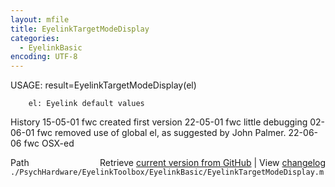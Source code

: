 ```yaml
---
layout: mfile
title: EyelinkTargetModeDisplay
categories:
  - EyelinkBasic
encoding: UTF-8
---
```


 USAGE: result=EyelinkTargetModeDisplay\(el\)

        el: Eyelink default values
 History
 15-05-01   fwc created first version
 22-05-01   fwc little debugging
 02-06-01   fwc removed use of global el, as suggested by John Palmer.
   22-06-06    fwc OSX-ed


<div class="code_header" style="text-align:right;">
  <span style="float:left;">Path&nbsp;&nbsp;</span> <span class="counter">Retrieve <a href=
  "https://raw.github.com/Psychtoolbox-3/Psychtoolbox-3/beta/./PsychHardware/EyelinkToolbox/EyelinkBasic/EyelinkTargetModeDisplay.m">current version from GitHub</a> | View <a href=
  "https://github.com/Psychtoolbox-3/Psychtoolbox-3/commits/beta/./PsychHardware/EyelinkToolbox/EyelinkBasic/EyelinkTargetModeDisplay.m">changelog</a></span>
</div>
<div class="code">
  <code>./PsychHardware/EyelinkToolbox/EyelinkBasic/EyelinkTargetModeDisplay.m</code>
</div>
